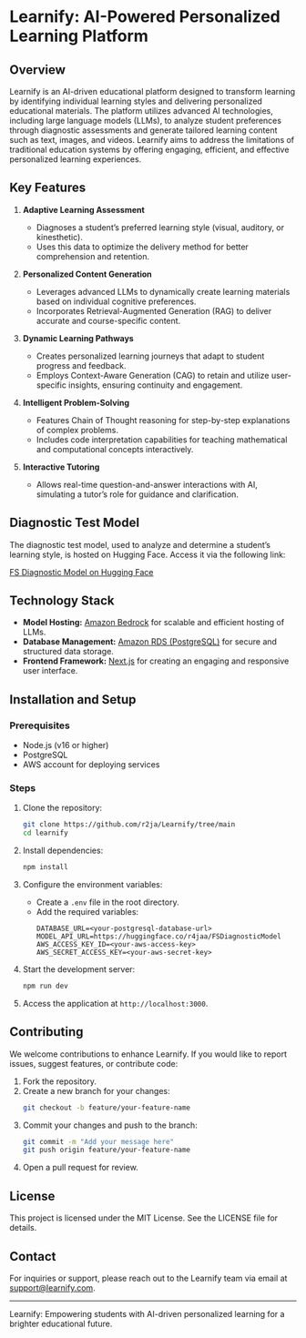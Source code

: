 # Learnify: AI-Powered Personalized Learning Platform

## Overview
Learnify is an AI-driven educational platform designed to transform learning by identifying individual learning styles and delivering personalized educational materials. The platform utilizes advanced AI technologies, including large language models (LLMs), to analyze student preferences through diagnostic assessments and generate tailored learning content such as text, images, and videos. Learnify aims to address the limitations of traditional education systems by offering engaging, efficient, and effective personalized learning experiences.

## Key Features

1. **Adaptive Learning Assessment**
   - Diagnoses a student’s preferred learning style (visual, auditory, or kinesthetic).
   - Uses this data to optimize the delivery method for better comprehension and retention.

2. **Personalized Content Generation**
   - Leverages advanced LLMs to dynamically create learning materials based on individual cognitive preferences.
   - Incorporates Retrieval-Augmented Generation (RAG) to deliver accurate and course-specific content.

3. **Dynamic Learning Pathways**
   - Creates personalized learning journeys that adapt to student progress and feedback.
   - Employs Context-Aware Generation (CAG) to retain and utilize user-specific insights, ensuring continuity and engagement.

4. **Intelligent Problem-Solving**
   - Features Chain of Thought reasoning for step-by-step explanations of complex problems.
   - Includes code interpretation capabilities for teaching mathematical and computational concepts interactively.

5. **Interactive Tutoring**
   - Allows real-time question-and-answer interactions with AI, simulating a tutor’s role for guidance and clarification.

## Diagnostic Test Model
The diagnostic test model, used to analyze and determine a student’s learning style, is hosted on Hugging Face. Access it via the following link:

[FS Diagnostic Model on Hugging Face](https://huggingface.co/r4jaa/FSDiagnosticModel)

## Technology Stack
- **Model Hosting:** [Amazon Bedrock](https://aws.amazon.com/bedrock/) for scalable and efficient hosting of LLMs.
- **Database Management:** [Amazon RDS (PostgreSQL)](https://aws.amazon.com/rds/) for secure and structured data storage.
- **Frontend Framework:** [Next.js](https://nextjs.org/) for creating an engaging and responsive user interface.

## Installation and Setup

### Prerequisites
- Node.js (v16 or higher)
- PostgreSQL
- AWS account for deploying services

### Steps
1. Clone the repository:
   ```bash
   git clone https://github.com/r2ja/Learnify/tree/main
   cd learnify
   ```

2. Install dependencies:
   ```bash
   npm install
   ```

3. Configure the environment variables:
   - Create a `.env` file in the root directory.
   - Add the required variables:
     ```env
     DATABASE_URL=<your-postgresql-database-url>
     MODEL_API_URL=https://huggingface.co/r4jaa/FSDiagnosticModel
     AWS_ACCESS_KEY_ID=<your-aws-access-key>
     AWS_SECRET_ACCESS_KEY=<your-aws-secret-key>
     ```

4. Start the development server:
   ```bash
   npm run dev
   ```

5. Access the application at `http://localhost:3000`.

## Contributing
We welcome contributions to enhance Learnify. If you would like to report issues, suggest features, or contribute code:
1. Fork the repository.
2. Create a new branch for your changes:
   ```bash
   git checkout -b feature/your-feature-name
   ```
3. Commit your changes and push to the branch:
   ```bash
   git commit -m "Add your message here"
   git push origin feature/your-feature-name
   ```
4. Open a pull request for review.

## License
This project is licensed under the MIT License. See the LICENSE file for details.

## Contact
For inquiries or support, please reach out to the Learnify team via email at [support@learnify.com](mailto:support@learnify.com).

---
Learnify: Empowering students with AI-driven personalized learning for a brighter educational future.

